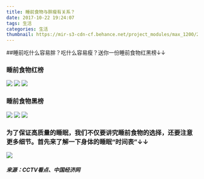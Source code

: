 ```yaml
---
title: 睡前食物与胖瘦有关系？
date: 2017-10-22 19:24:07
tags: 生活
categories: 生活
thumbnail: https://mir-s3-cdn-cf.behance.net/project_modules/max_1200/2f946732618239.568cbeb09b240.png
---
```

##睡前吃什么容易胖？吃什么容易瘦？送你一份睡前食物红黑榜↓↓
### 睡前食物红榜
![](http://oy7w3nsk5.bkt.clouddn.com/foodfood1.jpg)
![](http://oy7w3nsk5.bkt.clouddn.com/foodfood2.jpg)
![](http://oy7w3nsk5.bkt.clouddn.com/foodfood3.jpg)
### 睡前食物黑榜
![](http://oy7w3nsk5.bkt.clouddn.com/foodfood4.jpg)
![](http://oy7w3nsk5.bkt.clouddn.com/foodfood5.jpg)
![](http://oy7w3nsk5.bkt.clouddn.com/foodfood6.jpg)
### 为了保证高质量的睡眠，我们不仅要讲究睡前食物的选择，还要注意更多细节。首先来了解一下身体的睡眠“时间表”↓↓
![](http://oy7w3nsk5.bkt.clouddn.com/foodfood7.jpg)
##### 来源：CCTV看点、中国经济网